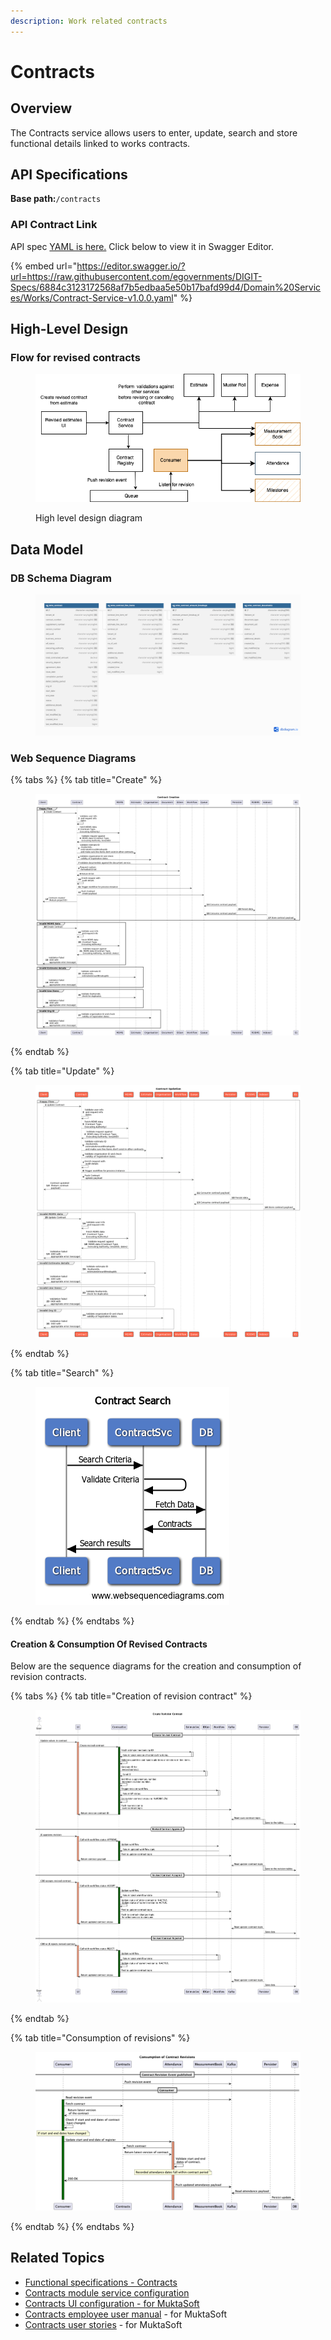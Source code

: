 ```yaml
---
description: Work related contracts
---
```


# Contracts

## Overview

The Contracts service allows users to enter, update, search and store functional details linked to works contracts.

## API Specifications

**Base path:**`/contracts`

### API Contract Link

API spec [YAML is here.](https://github.com/egovernments/DIGIT-Specs/blob/6884c3123172568af7b5edbaa5e50b17bafd99d4/Domain%20Services/Works/Contract-Service-v1.0.0.yaml) Click below to view it in Swagger Editor.

{% embed url="https://editor.swagger.io/?url=https://raw.githubusercontent.com/egovernments/DIGIT-Specs/6884c3123172568af7b5edbaa5e50b17bafd99d4/Domain%20Services/Works/Contract-Service-v1.0.0.yaml" %}

## High-Level Design

### Flow for revised contracts

<figure><img src="../../../../.gitbook/assets/ContractRevisionHLD.png" alt=""><figcaption><p>High level design diagram</p></figcaption></figure>

## Data Model&#x20;

### DB Schema Diagram

<figure><img src="../../../../.gitbook/assets/Contract service.png" alt=""><figcaption></figcaption></figure>

### Web Sequence Diagrams

{% tabs %}
{% tab title="Create" %}
<figure><img src="https://github.com/egovernments/DIGIT-Works/blob/master/backend/contracts/docs/SequenceDiagrams/pngs/ContractCreation.png?raw=true" alt=""><figcaption></figcaption></figure>
{% endtab %}

{% tab title="Update" %}
<figure><img src="https://github.com/egovernments/DIGIT-Works/blob/master/backend/contracts/docs/SequenceDiagrams/pngs/ContractUpdation.png?raw=true" alt=""><figcaption></figcaption></figure>
{% endtab %}

{% tab title="Search" %}
<figure><img src="../../../../.gitbook/assets/Contract Search.png" alt=""><figcaption></figcaption></figure>


{% endtab %}
{% endtabs %}

#### Creation & Consumption Of Revised Contracts

Below are the sequence diagrams for the creation and consumption of revision contracts.&#x20;

{% tabs %}
{% tab title="Creation of revision contract" %}
<figure><img src="../../../../.gitbook/assets/create-revision-Create Revision Contract.png" alt=""><figcaption></figcaption></figure>
{% endtab %}

{% tab title="Consumption of revisions" %}
<figure><img src="../../../../.gitbook/assets/consume-revisions-Consumption of Contract Revisions.png" alt=""><figcaption></figcaption></figure>
{% endtab %}
{% endtabs %}

## Related Topics

* [Functional specifications - Contracts](../../../functional-specifications/contracts.md)
* [Contracts module service configuration](../../../configuration/service-configuration/contract.md)
* [Contracts UI configuration - for MuktaSoft](../../../../programmes/muktasoft-v2.0/deployment/configuration/ui-configuration/drafts/contracts/)
* [Contracts employee user manual](../../../../programmes/muktasoft-v2.0/deployment/configuration/ui-configuration/drafts/contracts/contract-workflow.md) - for MuktaSoft
* [Contracts user stories](../../../../programmes/muktasoft-v2.0/specifications/functional-requirements/user-stories/work-order/) - for MuktaSoft

